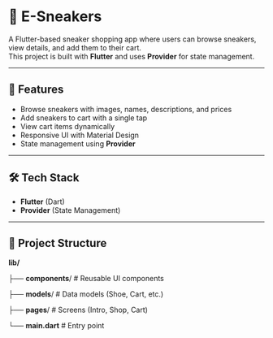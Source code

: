 # 🏀 E-Sneakers

A Flutter-based sneaker shopping app where users can browse sneakers, view details, and add them to their cart.  
This project is built with **Flutter** and uses **Provider** for state management.  

---

## 🚀 Features
- Browse sneakers with images, names, descriptions, and prices  
- Add sneakers to cart with a single tap  
- View cart items dynamically  
- Responsive UI with Material Design  
- State management using **Provider**  

---

## 🛠️ Tech Stack
- **Flutter** (Dart)  
- **Provider** (State Management)  

---

## 📂 Project Structure
**lib/**

├── **components**/ # Reusable UI components

├── **models**/ # Data models (Shoe, Cart, etc.)

├── **pages**/ # Screens (Intro, Shop, Cart)

└── **main.dart** # Entry point
